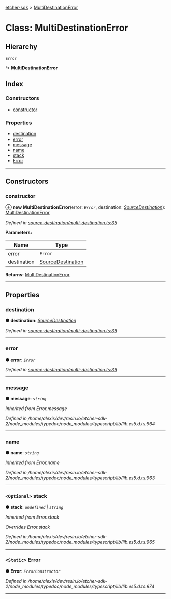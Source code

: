 [etcher-sdk](../README.md) > [MultiDestinationError](../classes/multidestinationerror.md)

# Class: MultiDestinationError

## Hierarchy

 `Error`

**↳ MultiDestinationError**

## Index

### Constructors

* [constructor](multidestinationerror.md#constructor)

### Properties

* [destination](multidestinationerror.md#destination)
* [error](multidestinationerror.md#error)
* [message](multidestinationerror.md#message)
* [name](multidestinationerror.md#name)
* [stack](multidestinationerror.md#stack)
* [Error](multidestinationerror.md#error-1)

---

## Constructors

<a id="constructor"></a>

###  constructor

⊕ **new MultiDestinationError**(error: *`Error`*, destination: *[SourceDestination](sourcedestination.md)*): [MultiDestinationError](multidestinationerror.md)

*Defined in [source-destination/multi-destination.ts:35](https://github.com/resin-io-modules/etcher-sdk/blob/e34af4f/lib/source-destination/multi-destination.ts#L35)*

**Parameters:**

| Name | Type |
| ------ | ------ |
| error | `Error` |
| destination | [SourceDestination](sourcedestination.md) |

**Returns:** [MultiDestinationError](multidestinationerror.md)

___

## Properties

<a id="destination"></a>

###  destination

**● destination**: *[SourceDestination](sourcedestination.md)*

*Defined in [source-destination/multi-destination.ts:36](https://github.com/resin-io-modules/etcher-sdk/blob/e34af4f/lib/source-destination/multi-destination.ts#L36)*

___
<a id="error"></a>

###  error

**● error**: *`Error`*

*Defined in [source-destination/multi-destination.ts:36](https://github.com/resin-io-modules/etcher-sdk/blob/e34af4f/lib/source-destination/multi-destination.ts#L36)*

___
<a id="message"></a>

###  message

**● message**: *`string`*

*Inherited from Error.message*

*Defined in /home/alexis/dev/resin.io/etcher-sdk-2/node_modules/typedoc/node_modules/typescript/lib/lib.es5.d.ts:964*

___
<a id="name"></a>

###  name

**● name**: *`string`*

*Inherited from Error.name*

*Defined in /home/alexis/dev/resin.io/etcher-sdk-2/node_modules/typedoc/node_modules/typescript/lib/lib.es5.d.ts:963*

___
<a id="stack"></a>

### `<Optional>` stack

**● stack**: *`undefined` \| `string`*

*Inherited from Error.stack*

*Overrides Error.stack*

*Defined in /home/alexis/dev/resin.io/etcher-sdk-2/node_modules/typedoc/node_modules/typescript/lib/lib.es5.d.ts:965*

___
<a id="error-1"></a>

### `<Static>` Error

**● Error**: *`ErrorConstructor`*

*Defined in /home/alexis/dev/resin.io/etcher-sdk-2/node_modules/typedoc/node_modules/typescript/lib/lib.es5.d.ts:974*

___

